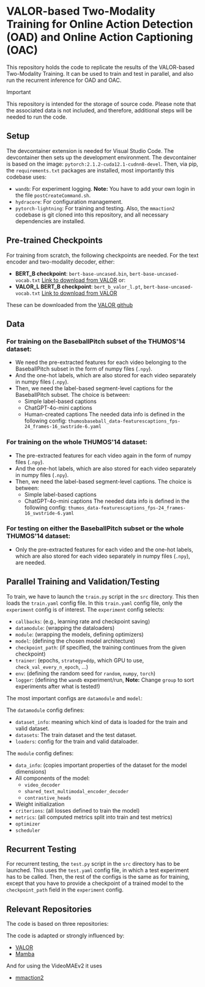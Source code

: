# VALOR-based Two-Modality Training for Online Action Detection (OAD) and Online Action Captioning (OAC)

This repository holds the code to replicate the results of the VALOR-based Two-Modality Training.
It can be used to train and test in parallel, and also run the recurrent inference for OAD and OAC.

>[!IMPORTANT]
> This repository is intended for the storage of source code. Please note that the associated data is not included, and therefore, additional steps will be needed to run the code.

## Setup

The devcontainer extension is needed for Visual Studio Code.
The devcontainer then sets up the development environment.
The devcontainer is based on the image: `pytorch:2.1.2-cuda12.1-cudnn8-devel`.
Then, via pip, the `requirements.txt` packages are installed, most importantly this codebase uses:
- `wandb`: For experiment logging. **Note:** You have to add your own login in the file `postCreateCommand.sh`.
- `hydracore`: For configuration management.
- `pytorch-lightning`: For training and testing.
Also, the `mmaction2` codebase is git cloned into this repository, and all necessary dependencies are installed.

## Pre-trained Checkpoints

For training from scratch, the following checkpoints are needed.
For the text encoder and two-modality decoder, either:
- **BERT_B checkpoint**: `bert-base-uncased.bin`, `bert-base-uncased-vocab.txt`
[Link to download from VALOR](https://drive.google.com/file/d/1KyqOzQIzNcL1Q9uEGmDECHfU-8CCd4kk/view)
or:
- **VALOR_L BERT_B checkpoint**: `bert_b_valor_l.pt`, `bert-base-uncased-vocab.txt`
[Link to download from VALOR](https://drive.google.com/file/d/1l-G255vTPt6XKMK-Ln42Jz_raGzipL84/view)


These can be downloaded from the [VALOR github](https://github.com/TXH-mercury/VALOR)

## Data

### For training on the BaseballPitch subset of the THUMOS'14 dataset:
- We need the pre-extracted features for each video belonging to the BaseballPitch subset in the form of numpy files (`.npy`).
- And the one-hot labels, which are also stored for each video separately in numpy files (`.npy`).
- Then, we need the label-based segment-level captions for the BaseballPitch subset. The choice is between:
    - Simple label-based captions
    - ChatGPT-4o-mini captions
    - Human-created captions
The needed data info is defined in the following config: `thumosbaseball_data-featurescaptions_fps-24_frames-16_swstride-6.yaml`

### For training on the whole THUMOS'14 dataset:
- The pre-extracted features for each video again in the form of numpy files (`.npy`).
- And the one-hot labels, which are also stored for each video separately in numpy files (`.npy`).
- Then, we need the label-based segment-level captions. The choice is between:
    - Simple label-based captions
    - ChatGPT-4o-mini captions
The needed data info is defined in the following config: `thumos_data-featurescaptions_fps-24_frames-16_swstride-6.yaml`

### For testing on either the BaseballPitch subset or the whole THUMOS'14 dataset:
- Only the pre-extracted features for each video and the one-hot labels, which are also stored for each video separately in numpy files (`.npy`), are needed.

## Parallel Training and Validation/Testing

To train, we have to launch the `train.py` script in the `src` directory.
This then loads the `train.yaml` config file.
In this `train.yaml` config file, only the `experiment` config is of interest.
The `experiment` config selects:
- `callbacks`: (e.g., learning rate and checkpoint saving)
- `datamodule`: (wrapping the dataloaders)
- `module`: (wrapping the models, defining optimizers)
- `model`: (defining the chosen model architecture)
- `checkpoint_path`: (if specified, the training continues from the given checkpoint)
- `trainer`: (epochs, `strategy=ddp`, which GPU to use, `check_val_every_n_epoch`, ...)
- `env`: (defining the random seed for `random`, `numpy`, `torch`)
- `logger`: (defining the `wandb` experiment/run, **Note:** Change `group` to sort experiments after what is tested!)

The most important configs are `datamodule` and `model`:

The `datamodule` config defines:
- `dataset_info`: meaning which kind of data is loaded for the train and valid dataset.
- `datasets`: The train dataset and the test dataset.
- `loaders`: config for the train and valid dataloader.

The `module` config defines:
- `data_info`: (copies important properties of the dataset for the model dimensions)
- All components of the model:
    - `video_decoder`
    - `shared_text_multimodal_encoder_decoder`
    - `contrastive_heads`
- Weight initialization
- `criterions`: (all losses defined to train the model)
- `metrics`: (all computed metrics split into train and test metrics)
- `optimizer`
- `scheduler`

## Recurrent Testing

For recurrent testing, the `test.py` script in the `src` directory has to be launched.
This uses the `test.yaml` config file, in which a test experiment has to be called.
Then, the rest of the configs is the same as for training, except that you have to provide a checkpoint of a trained model to the `checkpoint_path` field in the `experiment` config.

## Relevant Repositories

The code is based on three repositories:


The code is adapted or strongly influenced by:
- [VALOR](https://github.com/TXH-mercury/VALOR)
- [Mamba](https://github.com/state-spaces/mamba)

And for using the VideoMAEv2 it uses
- [mmaction2](https://github.com/open-mmlab/mmaction2)